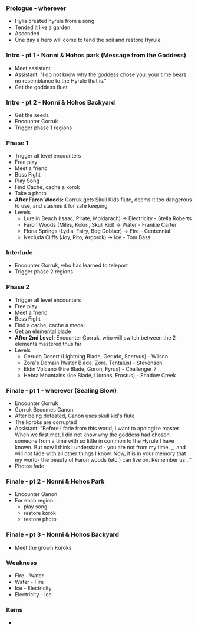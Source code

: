 
### Prologue - wherever

* Hylia created hyrule from a song
* Tended it like a garden
* Ascended
* One day a hero will come to tend the soil and restore Hyrule

### Intro - pt 1 - Nonni & Hohos park (Message from the Goddess)
* Meet assistant
* Assistant: "I do not know why the goddess chose you; your time bears no resemblance to the Hyrule that is."
* Get the goddess fluet

### Intro - pt 2 - Nonni & Hohos Backyard
* Get the seeds
* Encounter Gorruk
* Trigger phase 1 regions

### Phase 1
* Trigger all level encounters
* Free play
* Meet a friend
* Boss Fight
* Play Song
* Find Cache, cache a korok
* Take a photo
* **After Faron Woods:** Gorruk gets Skull Kids flute, deems it too dangerous to use, and stashes it for safe keeping
* Levels
  * Lurelin Beach (Isaac, Pirate, Moldarach) -> Electricity - Stella Roberts
  * Faron Woods (Miles, Kokiri, Skull Kid) -> Water - Frankie Carter
  * Floria Springs (Lydia, Fairy, Bog Dobber) -> Fire - Centennial
  * Necluda Cliffs (Joy, Rito, Argorok) -> Ice - Tom Bass

### Interlude
* Encounter Gorruk, who has learned to teleport
* Trigger phase 2 regions

### Phase 2
* Trigger all level encounters
* Free play
* Meet a friend
* Boss Fight
* Find a cache, cache a medal
* Get an elemental blade
* **After 2nd Level:** Encounter Gorruk, who will switch between the 2 elements mastered thus far
* Levels
  * Gerudo Desert (Lightning Blade, Gerudo, Scervus) - Wilson
  * Zora's Domain (Water Blade, Zora, Tentalus) - Stevenson
  * Eldin Volcano (Fire Blade, Goron, Fyrus) - Challenger 7
  * Hebra Mountains (Ice Blade, Llorons, Frostus) - Shadow Creek

### Finale - pt 1 - wherever (Sealing Blow)
* Encounter Gorruk
* Gorruk Becomes Ganon
* After being defeated, Ganon uses skull kid's flute
* The koroks are corrupted
* Assistant: "Before I fade from this world, I want to apologize master. When we first met, I did not know why the goddess had chosen someone from a time with so little in common to the Hyrule I have known. But now I think I understand - you are not from my time, _, and will not fade with all other things I know. Now, it is in your memory that my world- the beauty of Faron woods (etc.) can live on. Remember us..."
* Photos fade

### Finale - pt 2 - Nonni & Hohos Park
* Encounter Ganon
* For each region:
    * play song
    * restore korok
    * restore photo

### Finale - pt 3 - Nonni & Hohos Backyard
* Meet the grown Koroks

### Weakness
* Fire - Water
* Water - Fire
* Ice - Electricity
* Electricity - Ice

### Items
*
